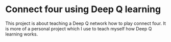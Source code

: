 # Connect four using Deep Q learning

This project is about teaching a Deep Q network how to play connect four. It is more of a personal project which I use to teach myself how Deep Q learning works.
